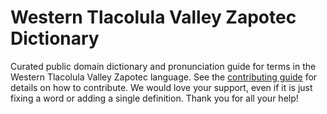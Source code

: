 
# Western Tlacolula Valley Zapotec Dictionary

Curated public domain dictionary and pronunciation guide for terms in the Western Tlacolula Valley Zapotec language. See the [contributing guide](https://github.com/drumworkteam/term/blob/make/.github/contributing.md) for details on how to contribute. We would love your support, even if it is just fixing a word or adding a single definition. Thank you for all your help!